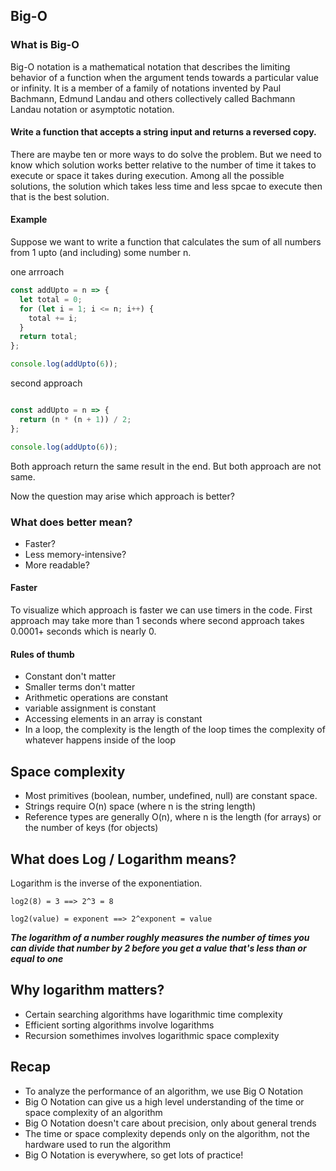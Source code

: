 ## Big-O

### What is Big-O

Big-O notation is a mathematical notation that describes the limiting behavior of a function when the argument tends towards a particular value or infinity. It is a member of a family of notations invented by Paul Bachmann, Edmund Landau and others collectively called Bachmann Landau notation or asymptotic notation.

#### Write a function that accepts a string input and returns a reversed copy.

There are maybe ten or more ways to do solve the problem. But we need to know which solution works better relative to the number of time it takes to execute or space it takes during execution. Among all the possible solutions, the solution which takes less time and less spcae to execute then that is the best solution. 

#### Example

Suppose we want to write a function that calculates the sum of all numbers from 1 upto (and including) some number n. 

one arrroach

```javascript
const addUpto = n => {
  let total = 0;
  for (let i = 1; i <= n; i++) {
    total += i;
  }
  return total;
};

console.log(addUpto(6));

```

second approach 

```javascript

const addUpto = n => {
  return (n * (n + 1)) / 2;
};

console.log(addUpto(6));

```

Both approach return the same result in the end. But both approach are not same.

Now the question may arise which approach is better? 

### What does better mean?
- Faster?
- Less memory-intensive?
- More readable?
  
#### Faster

To visualize which approach is faster we can use timers in the code. First approach may take more than 1 seconds where second approach takes 0.0001+ seconds which is nearly 0. 

#### Rules of thumb
- Constant don't matter
- Smaller terms don't matter
- Arithmetic operations are constant 
- variable assignment is constant
- Accessing elements in an array is constant
- In a loop, the complexity is the length of the loop times the complexity of whatever happens inside of the loop

## Space complexity
- Most primitives (boolean, number, undefined, null) are constant space. 
- Strings require O(n) space (where n is the string length) 
- Reference types are generally O(n), where n is the length (for arrays) or the number of keys (for objects)

## What does Log / Logarithm means?

Logarithm is the inverse of the exponentiation.

`log2(8) = 3 ==> 2^3 = 8`

`log2(value) = exponent ==> 2^exponent = value`

**_The logarithm of a number roughly measures the number of times you can divide that number by 2 before you get a value that's less than or equal to one_**

## Why logarithm matters?
- Certain searching algorithms have logarithmic time complexity
- Efficient sorting algorithms involve logarithms
- Recursion somethimes involves logarithmic space complexity

## Recap 
- To analyze the performance of an algorithm, we use Big O Notation
- Big O Notation can give us a high level understanding of the time or space complexity of an algorithm
- Big O Notation doesn't care about precision, only about general trends
- The time or space complexity depends only on the algorithm, not the hardware used to run the algorithm
- Big O Notation is everywhere, so get lots of practice!